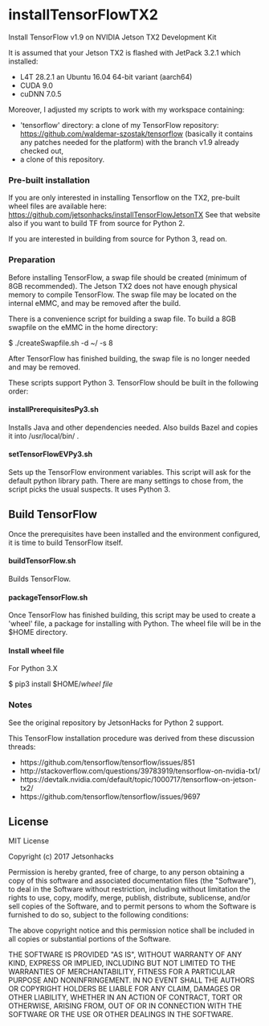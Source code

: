 # installTensorFlowTX2

Install TensorFlow v1.9 on NVIDIA Jetson TX2 Development Kit

It is assumed that your Jetson TX2 is flashed with JetPack 3.2.1 which installed:
* L4T 28.2.1 an Ubuntu 16.04 64-bit variant (aarch64)
* CUDA 9.0
* cuDNN 7.0.5

Moreover, I adjusted my scripts to work with my workspace containing:
- 'tensorflow' directory: a clone of my TensorFlow repository: https://github.com/waldemar-szostak/tensorflow (basically it contains any patches needed for the platform) with the branch v1.9 already checked out,
- a clone of this repository.

### Pre-built installation

If you are only interested in installing Tensorflow on the TX2, pre-built wheel files are available here: https://github.com/jetsonhacks/installTensorFlowJetsonTX
See that website also if you want to build TF from source for Python 2.

If you are interested in building from source for Python 3, read on.

### Preparation
Before installing TensorFlow, a swap file should be created (minimum of 8GB recommended). The Jetson TX2 does not have enough physical memory to compile TensorFlow. The swap file may be located on the internal eMMC, and may be removed after the build.

There is a convenience script for building a swap file. To build a 8GB swapfile on the eMMC in the home directory:

$ ./createSwapfile.sh -d ~/ -s 8

After TensorFlow has finished building, the swap file is no longer needed and may be removed.


These scripts support Python 3.
TensorFlow should be built in the following order:

#### installPrerequisitesPy3.sh
Installs Java and other dependencies needed. Also builds Bazel and copies it into /usr/local/bin/ .

#### setTensorFlowEVPy3.sh
Sets up the TensorFlow environment variables. This script will ask for the default python library path. There are many settings to chose from, the script picks the usual suspects. It uses Python 3.

## Build TensorFlow
Once the prerequisites have been installed and the environment configured, it is time to build TensorFlow itself.

#### buildTensorFlow.sh
Builds TensorFlow.

#### packageTensorFlow.sh
Once TensorFlow has finished building, this script may be used to create a 'wheel' file, a package for installing with Python. The wheel file will be in the $HOME directory.

#### Install wheel file
For Python 3.X

$ pip3 install $HOME/<em>wheel file</em> 


### Notes
See the original repository by JetsonHacks for Python 2 support.

This TensorFlow installation procedure was derived from these discussion threads: 

<ul>
<li>https://github.com/tensorflow/tensorflow/issues/851</li>
<li>http://stackoverflow.com/questions/39783919/tensorflow-on-nvidia-tx1/</li>
<li>https://devtalk.nvidia.com/default/topic/1000717/tensorflow-on-jetson-tx2/</li>
<li>https://github.com/tensorflow/tensorflow/issues/9697</li>
</ul>

## License
MIT License

Copyright (c) 2017 Jetsonhacks

Permission is hereby granted, free of charge, to any person obtaining a copy
of this software and associated documentation files (the "Software"), to deal
in the Software without restriction, including without limitation the rights
to use, copy, modify, merge, publish, distribute, sublicense, and/or sell
copies of the Software, and to permit persons to whom the Software is
furnished to do so, subject to the following conditions:

The above copyright notice and this permission notice shall be included in all
copies or substantial portions of the Software.

THE SOFTWARE IS PROVIDED "AS IS", WITHOUT WARRANTY OF ANY KIND, EXPRESS OR
IMPLIED, INCLUDING BUT NOT LIMITED TO THE WARRANTIES OF MERCHANTABILITY,
FITNESS FOR A PARTICULAR PURPOSE AND NONINFRINGEMENT. IN NO EVENT SHALL THE
AUTHORS OR COPYRIGHT HOLDERS BE LIABLE FOR ANY CLAIM, DAMAGES OR OTHER
LIABILITY, WHETHER IN AN ACTION OF CONTRACT, TORT OR OTHERWISE, ARISING FROM,
OUT OF OR IN CONNECTION WITH THE SOFTWARE OR THE USE OR OTHER DEALINGS IN THE
SOFTWARE.
